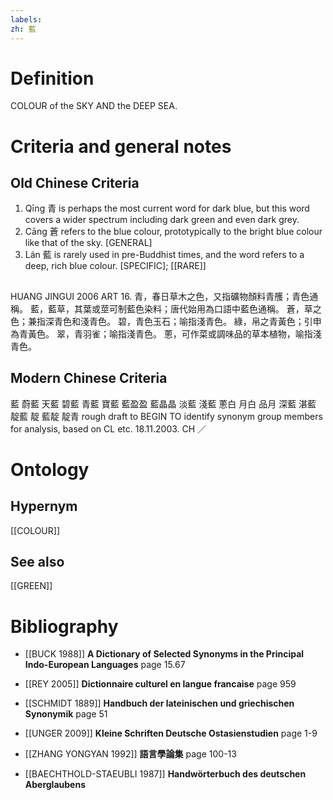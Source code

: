 ```yaml
---
labels: 
zh: 藍
---
```


# Definition
COLOUR of the SKY AND the DEEP SEA.
# Criteria and general notes
## Old Chinese Criteria
1. Qīng 青 is perhaps the most current word for dark blue, but this word covers a wider spectrum including dark green and even dark grey.
2. Cāng 蒼 refers to the blue colour, prototypically to the bright blue colour like that of the sky.
[GENERAL]
3. Lán 藍 is rarely used in pre-Buddhist times, and the word refers to a deep, rich blue colour.
[SPECIFIC]; [[RARE]]
## 
HUANG JINGUI 2006
ART 16.
青，春日草木之色，又指礦物顏料青雘；青色通稱。
藍，藍草，其葉或莖可制藍色染料；唐代始用為口語中藍色通稱。
蒼，草之色；兼指深青色和淺青色。
碧，青色玉石；喻指淺青色。
綠，帛之青黃色；引申為青黃色。
翠，青羽雀；喻指淺青色。
蔥，可作菜或調味品的草本植物，喻指淺青色。
## Modern Chinese Criteria
藍
蔚藍
天藍
碧藍
青藍
寶藍
藍盈盈
藍晶晶
淡藍
淺藍
蔥白
月白
品月
深藍
湛藍
靛藍
靛
藍靛
靛青
rough draft to BEGIN TO identify synonym group members for analysis, based on CL etc. 18.11.2003. CH ／
# Ontology

## Hypernym
[[COLOUR]]
## See also
[[GREEN]]
# Bibliography
- [[BUCK 1988]]
**A Dictionary of Selected Synonyms in the Principal Indo-European Languages** page 15.67

- [[REY 2005]]
**Dictionnaire culturel en langue francaise** page 959

- [[SCHMIDT 1889]]
**Handbuch der lateinischen und griechischen Synonymik** page 51

- [[UNGER 2009]]
**Kleine Schriften Deutsche Ostasienstudien** page 1-9

- [[ZHANG YONGYAN 1992]]
**語言學論集** page 100-13

- [[BAECHTHOLD-STAEUBLI 1987]]
**Handwörterbuch des deutschen Aberglaubens** 
